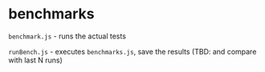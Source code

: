 # benchmarks

`benchmark.js` - runs the actual tests

`runBench.js` - executes `benchmarks.js`, save the results (TBD: and compare with last N runs)
